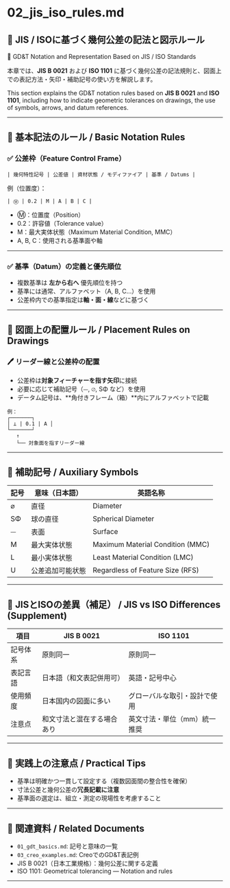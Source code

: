 # 02_jis_iso_rules.md

## 📘 JIS / ISOに基づく幾何公差の記法と図示ルール  
📘 GD&T Notation and Representation Based on JIS / ISO Standards

本章では、**JIS B 0021** および **ISO 1101** に基づく幾何公差の記法規則と、図面上での表記方法・矢印・補助記号の使い方を解説します。

This section explains the GD&T notation rules based on **JIS B 0021** and **ISO 1101**, including how to indicate geometric tolerances on drawings, the use of symbols, arrows, and datum references.

---

## 🧭 基本記法のルール / Basic Notation Rules

### ✅ 公差枠（Feature Control Frame）

```
| 幾何特性記号 | 公差値 | 資材状態 / モディファイア | 基準 / Datums |
```

例（位置度）：

```
| Ⓜ | 0.2 | M | A | B | C |
```

- Ⓜ：位置度（Position）
- 0.2：許容値（Tolerance value）
- M：最大実体状態（Maximum Material Condition, MMC）
- A, B, C：使用される基準面や軸

---

### ✅ 基準（Datum）の定義と優先順位

- 複数基準は **左から右へ** 優先順位を持つ
- 基準には通常、アルファベット（A, B, C...）を使用
- 公差枠内での基準指定は**軸・面・線**などに基づく

---

## 📐 図面上の配置ルール / Placement Rules on Drawings

### 🖊️ リーダー線と公差枠の配置

- 公差枠は**対象フィーチャーを指す矢印**に接続
- 必要に応じて補助記号（⏤, ⌀, SΦ など）を使用
- データム記号は、**角付きフレーム（箱）**内にアルファベットで記載

```
例：
┌───────┐
│ ⊥ | 0.1 | A │
└───────┘
   ↑
   └── 対象面を指すリーダー線
```

---

## 🔣 補助記号 / Auxiliary Symbols

| 記号 | 意味（日本語） | 英語名称 |
|------|----------------|-----------|
| ⌀    | 直径           | Diameter |
| SΦ   | 球の直径       | Spherical Diameter |
| ⏤    | 表面           | Surface |
| M    | 最大実体状態   | Maximum Material Condition (MMC) |
| L    | 最小実体状態   | Least Material Condition (LMC) |
| U    | 公差追加可能状態 | Regardless of Feature Size (RFS) |

---

## 🧩 JISとISOの差異（補足） / JIS vs ISO Differences (Supplement)

| 項目 | JIS B 0021 | ISO 1101 |
|------|------------|-----------|
| 記号体系 | 原則同一 | 原則同一 |
| 表記言語 | 日本語（和文表記併用可） | 英語・記号中心 |
| 使用頻度 | 日本国内の図面に多い | グローバルな取引・設計で使用 |
| 注意点 | 和文寸法と混在する場合あり | 英文寸法・単位（mm）統一推奨 |

---

## 🧠 実践上の注意点 / Practical Tips

- 基準は明確かつ一貫して設定する（複数図面間の整合性を確保）
- 寸法公差と幾何公差の**冗長記載に注意**
- 基準面の選定は、組立・測定の現場性を考慮すること

---

## 🔗 関連資料 / Related Documents

- `01_gdt_basics.md`: 記号と意味の一覧
- `03_creo_examples.md`: CreoでのGD&T表記例
- JIS B 0021（日本工業規格）：幾何公差に関する定義
- ISO 1101: Geometrical tolerancing — Notation and rules

---
